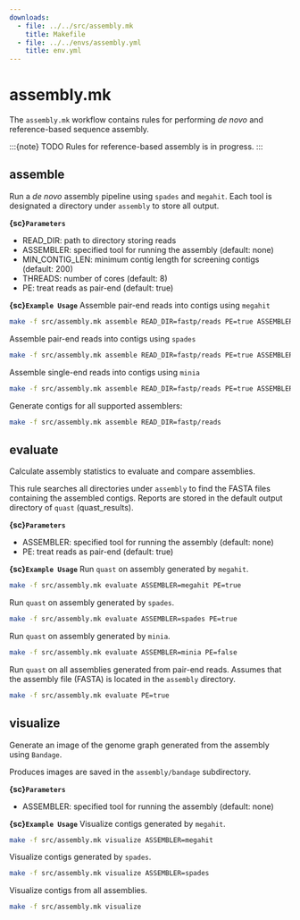 ```yaml
---
downloads:
  - file: ../../src/assembly.mk
    title: Makefile
  - file: ../../envs/assembly.yml
    title: env.yml
---
```


# assembly.mk

The `assembly.mk` workflow contains rules for performing _de novo_ and reference-based sequence assembly.

:::{note} TODO
Rules for reference-based assembly is in progress.
:::

## assemble

Run a _de novo_ assembly pipeline using `spades` and `megahit`. Each tool is designated a directory under `assembly` to store all output.

**{sc}`Parameters`**

- READ_DIR: path to directory storing reads
- ASSEMBLER: specified tool for running the assembly (default: none)
- MIN_CONTIG_LEN: minimum contig length for screening contigs (default: 200)
- THREADS: number of cores (default: 8)
- PE: treat reads as pair-end (default: true)

**{sc}`Example Usage`**
Assemble pair-end reads into contigs using `megahit`
```bash
make -f src/assembly.mk assemble READ_DIR=fastp/reads PE=true ASSEMBLER=megahit
```

Assemble pair-end reads into contigs using `spades`
```bash
make -f src/assembly.mk assemble READ_DIR=fastp/reads PE=true ASSEMBLER=spades
```

Assemble single-end reads into contigs using `minia`
```bash
make -f src/assembly.mk assemble READ_DIR=fastp/reads PE=true ASSEMBLER=minia
```

Generate contigs for all supported assemblers:
```bash
make -f src/assembly.mk assemble READ_DIR=fastp/reads
```

## evaluate

Calculate assembly statistics to evaluate and compare assemblies.

This rule searches all directories under `assembly` to find the FASTA files containing the assembled contigs. Reports are stored in the default output directory of `quast` (quast_results).

**{sc}`Parameters`**

- ASSEMBLER: specified tool for running the assembly (default: none)
- PE: treat reads as pair-end (default: true)

**{sc}`Example Usage`**
Run `quast` on assembly generated by `megahit`.
```bash
make -f src/assembly.mk evaluate ASSEMBLER=megahit PE=true
```

Run `quast` on assembly generated by `spades`.
```bash
make -f src/assembly.mk evaluate ASSEMBLER=spades PE=true
```

Run `quast` on assembly generated by `minia`.
```bash
make -f src/assembly.mk evaluate ASSEMBLER=minia PE=false
```

Run `quast` on all assemblies generated from pair-end reads. Assumes that the assembly file (FASTA) is located in the `assembly` directory.
```bash
make -f src/assembly.mk evaluate PE=true
```

## visualize

Generate an image of the genome graph generated from the assembly using `Bandage`.

Produces images are saved in the `assembly/bandage` subdirectory.

**{sc}`Parameters`**

- ASSEMBLER: specified tool for running the assembly (default: none)

**{sc}`Example Usage`**
Visualize contigs generated by `megahit`.
```bash
make -f src/assembly.mk visualize ASSEMBLER=megahit
```

Visualize contigs generated by `spades`.
```bash
make -f src/assembly.mk visualize ASSEMBLER=spades
```

Visualize contigs from all assemblies.
```bash
make -f src/assembly.mk visualize
```

